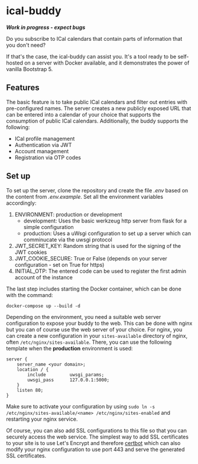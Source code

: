 # ical-buddy
***Work in progress - expect bugs***

Do you subscribe to ICal calendars that contain parts of information that you don't need?

If that's the case, the ical-buddy can assist you. It's a tool ready to be self-hosted on a server with Docker available, and it demonstrates the power of vanilla Bootstrap 5.

## Features
The basic feature is to take public ICal calendars and filter out entries with pre-configured names. The server creates a new publicly exposed URL that can be entered into a calendar of your choice that supports the consumption of public ICal calendars. Additionally, the buddy supports the following:
* ICal profile management
* Authentication via JWT
* Account management
* Registration via OTP codes

## Set up
To set up the server, clone the repository and create the file *.env* based on the content from *.env.example*. Set all the environment variables accordingly:
1. ENVIRONMENT: production or development
    * development: Uses the basic werkzeug http server from flask for a simple configuration
    * production: Uses a uWsgi configuration to set up a server which can comminucate via the uwsgi protocol
2. JWT_SECRET_KEY: Random string that is used for the signing of the JWT cookies
3. JWT_COOKIE_SECURE: True or False (depends on your server configuration - set on True for https)
4. INITIAL_OTP: The entered code can be used to register the first admin account of the instance

The last step includes starting the Docker container, which can be done with the command:
```
docker-compose up --build -d
```
Depending on the environment, you need a suitable web server configuration to expose your buddy to the web. This can be done with nginx but you can of course use the web server of your choice. For nginx, you can create a new configuration in your `sites-available` directory of nginx, often `/etc/nginx/sites-available`. There, you can use the following template when the **production** environment is used:
```
server {
    server_name <your domain>;
    location / {
        include         uwsgi_params;
        uwsgi_pass      127.0.0.1:5000;
    }
    listen 80;
}
```
Make sure to activate your configuration by using `sudo ln -s /etc/nginx/sites-available/<name> /etc/nginx/sites-enabled` and restarting your nginx service.

Of course, you can also add SSL configurations to this file so that you can securely access the web service. The simplest way to add SSL certificates to your site is to use Let's Encrypt and therefore [certbot](https://certbot.eff.org) which can also modify your nginx configuration to use port 443 and serve the generated SSL certificates.
